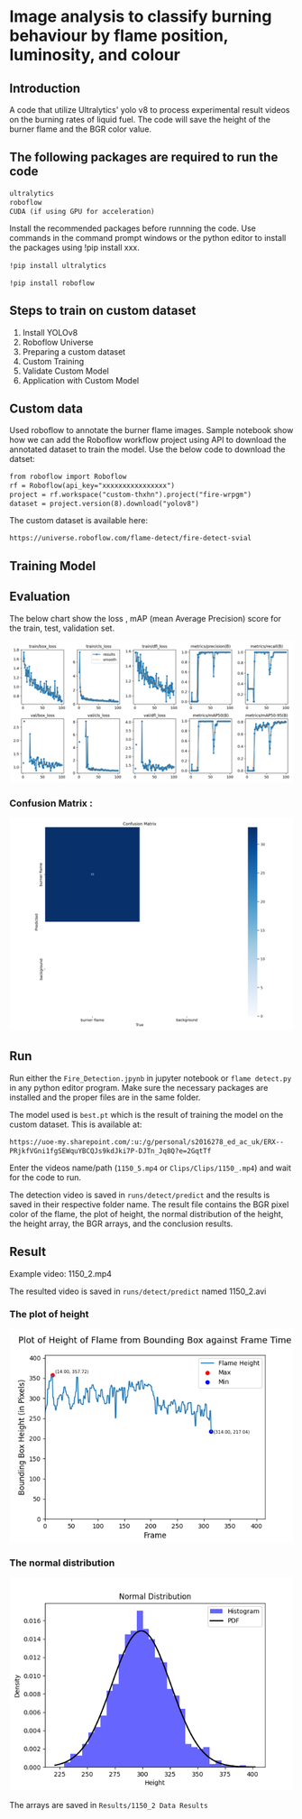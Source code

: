 # Image analysis to classify burning behaviour by flame position, luminosity, and colour
## Introduction
A code that utilize Ultralytics' yolo v8 to process experimental result videos on the burning rates of liquid fuel. The code will save the height of the burner flame and the BGR color value. 

## The following packages are required to run the code
    ultralytics
    roboflow
    CUDA (if using GPU for acceleration)

Install the recommended packages before runnning the code. Use commands in the command prompt windows or the python editor to install the packages using !pip install xxx.

`!pip install ultralytics`

`!pip install roboflow`

## Steps to train on custom dataset
1. Install YOLOv8
2. Roboflow Universe
3. Preparing a custom dataset
4. Custom Training
5. Validate Custom Model
6. Application with Custom Model

## Custom data
Used roboflow to annotate the burner flame images.
Sample notebook show how we can  add the Roboflow workflow project using API to download the annotated dataset to train the model.
Use the  below code to download the datset:
    
    from roboflow import Roboflow
    rf = Roboflow(api_key="xxxxxxxxxxxxxxxx")
    project = rf.workspace("custom-thxhn").project("fire-wrpgm")
    dataset = project.version(8).download("yolov8")

The custom dataset is available here:

    https://universe.roboflow.com/flame-detect/fire-detect-svial

## Training Model

## Evaluation
The below chart show  the loss , mAP (mean Average Precision) score for the train, test, validation set.

![Alt Text](https://github.com/HaziqFah26/flame-analysis-image/blob/main/training%20models/flame%20normal%20dataset%20epo%20100/results.png)

### Confusion Matrix : 
![Alt Text](https://github.com/HaziqFah26/flame-analysis-image/blob/main/training%20models/flame%20normal%20dataset%20epo%20100/confusion_matrix.png)

## Run
Run either the `Fire_Detection.jpynb` in jupyter notebook or `flame detect.py` in any python editor program. Make sure the necessary packages are installed and the proper files are in the same folder.

The model used is `best.pt` which is the result of training the model on the custom dataset. This is available at:

    https://uoe-my.sharepoint.com/:u:/g/personal/s2016278_ed_ac_uk/ERX--PRjkfVGni1fgSEWquYBCQJs9kdJki7P-DJTn_Jq8Q?e=2GqtTf

Enter the videos name/path (`1150_5.mp4` or `Clips/Clips/1150_.mp4`) and wait for the code to run.

The detection video is saved in `runs/detect/predict` and the results is saved in their respective folder name. The result file contains the BGR pixel color of the flame, the plot of height, the normal distribution of the height, the height array, the BGR arrays, and the conclusion results.

## Result
Example video: 1150_2.mp4

The resulted video is saved in `runs/detect/predict` named 1150_2.avi

### The plot of height
![Alt Text](https://github.com/HaziqFah26/flame-analysis-image/blob/main/Results/1150_2%20Data%20Results/Plot%20of%20height(1150_2).png)

### The normal distribution
![Alt Text](https://github.com/HaziqFah26/flame-analysis-image/blob/main/Results/1150_2%20Data%20Results/Normal%20Distribution%20(1150_2).png)

The arrays are saved in `Results/1150_2 Data Results`
